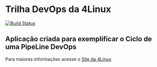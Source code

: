 # Trilha DevOps da 4Linux

<!-- Altere a Flag abaixo com sua URL do Travis -->
[![Build Status](https://travis-ci.com/vevedomiciano/DevOpsLab-HelloWorld.svg?branch=master)](https://travis-ci.com/vevedomiciano/DevOpsLab-HelloWorld)

## Aplicação criada para exemplificar o Ciclo de uma PipeLine DevOps


Para maiores informações acesse o [Site da 4Linux](https://www.4linux.com.br/cursos/devops)
